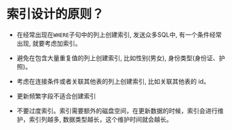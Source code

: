 # 索引设计的原则？ 

- 在经常出现在`WHERE`子句中的列上创建索引, 发送众多SQL中, 有一个条件经常出现, 就要考虑加索引。

- 避免在包含大量重复值的列上创建索引, 比如性别(男女), 身份类型(身份证、护照)。

- 考虑在连接条件或者关联其他表的列上创建索引, 比如关联其他表的 id。

- 更新频繁字段不适合创建索引 

- 不要过度索引。索引需要额外的磁盘空间，在更新数据的时候，索引会进⾏维护，索引列越多, 数据类型越长，这个维护时间就会越⻓。

  